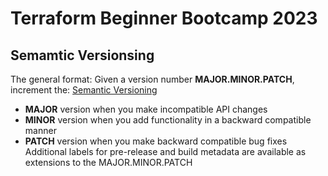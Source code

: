 # Terraform Beginner Bootcamp 2023

## Semamtic Versionsing 

The general format:
Given a version number **MAJOR.MINOR.PATCH**, increment the:
[Semantic Versioning](https://semver.org/)
- **MAJOR** version when you make incompatible API changes
- **MINOR** version when you add functionality in a backward compatible manner
- **PATCH** version when you make backward compatible bug fixes
Additional labels for pre-release and build metadata are available as extensions to the MAJOR.MINOR.PATCH